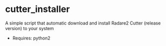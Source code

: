 # cutter_installer
A simple script that automatic download and install Radare2 Cutter (release version) to your system

- Requires: python2

